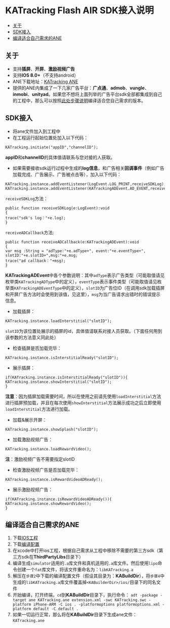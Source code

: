 # KATracking Flash AIR SDK接入说明

* [关于](#start)
* [SDK接入](#step1)
* [编译适合自己需求的ANE](#step2)

## <a name="start">关于</a>

* 支持**插屏**、**开屏**、**激励视频广告**
* 支持**IOS 8.0+**（不支持android）
* ANE下载地址：[KATracking ANE](https://github.com/KATracking/KATrackingAd/blob/master/KATrackingAd_FlashAir/KATracking.ane)
* 提供的ANE内集成了一下几家广告平台：**广点通**、**admob**、**vungle**、**inmobi**、**unityad**。如果您不想将上面列举的广告平台sdk全部都集成到自己的工程中，那么可以按照[此处步骤说明](#step2)编译适合您自己需求的版本。


## <a name="step1">SDK接入</a>

* 将ane文件加入到工程中
* 在工程运行起始位置处加入以下代码：  
```
KATracking.initiate("appID","channelID");
```
**appID**和**channelID**的具体值请联系与您对接的人获取。
* 如果需要接收sdk运行过程中生成的**log信息**，和广告相关**回调事件**（例如广告加载完成、广告展示、广告被点击等），加入以下代码：
```
KATracking.instance.addEventListener(LogEvent.LOG_PRINT,receiveSDKLog);
KATracking.instance.addEventListener(KATrackingADEvent.AD_EVENT,receiveADCallback);
```
`receiveSDKLog`方法：
```
public function receiveSDKLog(e:LogEvent):void
{
trace("sdk's log："+e.log);
}
```
`receiveADCallback`方法:
```
public function receiveADCallback(e:KATrackingADEvent):void
{
var msg :String = "adType:"+e.adType+", event:"+e.eventType+", slotID:"+e.slotID+",msg:"+e.msg;
trace("ad callback："+msg);
}
```
**KATrackingADEvent**中各个参数说明：其中`adType`表示广告类型（可能取值请见枚举类`KATrackingADType`中的定义），`eventType`表示事件类型（可能取值请见枚举类`KATrackingADEventType`中的定义），`slotID`为广告位ID（在调用sdk加载插屏和开屏广告方法时会使用到该值，见这里），`msg`为当广告请求出错时的错误提示信息。

* 加载插屏：
```
KATracking.instance.loadInterstitial("slotID");
```
`slotID`为该位置处展示的插屏的id，具体值请联系对接人员获取。（下面任何用到该参数的方法意义同此处）
* 检查插屏是否加载完毕：
```
KATracking.instance.isInterstitialReady("slotID");
```
* 展示插屏：
```
if(KATracking.instance.isInterstitialReady("slotID")){
KATracking.instance.showInterstitial("slotID"); 
}
```
**注意**：因为插屏加载需要时间，所以在使用之前请先使用`loadInterstitial`方法进行插屏预加载，并且在每次使用`showInterstitial`方法展示成功之后立即使用`loadInterstitial`方法进行加载。

* 加载&展示开屏：
```
KATracking.instance.showSplash("slotID");
```
* 加载激励视频广告：
```
KATracking.instance.loadRewardVideo();
```
**注**：激励视频广告不需要指定slotID
* 检查激励视频广告是否加载完毕：
```
KATracking.instance.isRewardVideoADReady();
```
* 展示激励视频广告：
```
if(KATracking.instance.isRewardVideoADReady()){
KATracking.instance.showRewardVideo();
}
```

## <a name="step2">编译适合自己需求的ANE</a>

1. 下载[IOS工程](https://github.com/KATracking/KATrackingAd/tree/master/KATrackingAd_FlashAir/KATrackingAdobeLib)
2. 下载[编译配置](https://github.com/KATracking/KATrackingAd/tree/master/KATrackingAd_FlashAir/build)
3. 在xcode中打开ios工程，根据自己需求从工程中移除不需要的第三方sdk（第三方sdk在**ThirdPartyLibs**目录下）
4. 编译生成`simulator`适用的`.a`库文件和真机适用的`.a`库文件。然后使用`lipo`命令创建一个`fat`库文件，将该文件重命名为：`libKATracking.a`
5. 解压在`步骤2`中下载的编译配置文件（假设其目录为：**KABuildDir**），将`步骤4`中生成的`libKATracking.a`库文件覆盖掉`<KABuilderDir>/ios/`目录下的同名文件
6. 开始编译，打开终端，`cd`到**KABuildDir**目录下，执行命令：
`adt -package -target ane KATracking.ane extension.xml -swc KATracking.swc -platform iPhone-ARM -C ios . -platformoptions platformoptions.xml -platform default -C default . `
7. 如果一切运行正常，那么将在**KABuildDir**目录下生成ane文件：`KATracking.ane`
